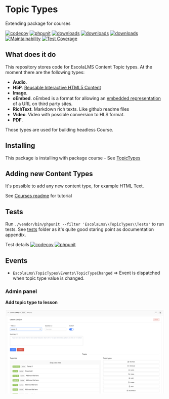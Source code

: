 # Topic Types
Extending package for courses

[![codecov](https://codecov.io/gh/EscolaLMS/topic-types/branch/main/graph/badge.svg?token=NRAN4R8AGZ)](https://codecov.io/gh/EscolaLMS/topic-types)
[![phpunit](https://github.com/EscolaLMS/topic-types/actions/workflows/test.yml/badge.svg)](https://github.com/EscolaLMS/topic-types/actions/workflows/test.yml)
[![downloads](https://img.shields.io/packagist/dt/escolalms/topic-types)](https://packagist.org/packages/escolalms/topic-types)
[![downloads](https://img.shields.io/packagist/v/escolalms/topic-types)](https://packagist.org/packages/escolalms/topic-types)
[![downloads](https://img.shields.io/packagist/l/escolalms/topic-types)](https://packagist.org/packages/escolalms/topic-types)
[![Maintainability](https://api.codeclimate.com/v1/badges/81e4d5f0e97c892bdda8/maintainability)](https://codeclimate.com/github/EscolaLMS/topic-types/maintainability)
[![Test Coverage](https://api.codeclimate.com/v1/badges/81e4d5f0e97c892bdda8/test_coverage)](https://codeclimate.com/github/EscolaLMS/topic-types/test_coverage)

## What does it do
This repository stores code for EscolaLMS Content Topic types. At the moment there are the following types:

- **Audio**.
- **H5P**. [Reusable Interactive HTML5 Content](https://h5p.org/)
- **Image**.
- **oEmbed**. oEmbed is a format for allowing an [embedded representation](https://oembed.com/) of a URL on third party sites.
- **RichText**. Markdown rich texts. Like github readme files
- **Video**. Video with possible conversion to HLS format.
- **PDF**.

Those types are used for building headless Course.

## Installing
This package is installing with package course - See [TopicTypes](https://github.com/EscolaLMS/topic-types)

## Adding new Content Types

It's possible to add any new content type, for example HTML Text.

See [Courses readme](https://github.com/EscolaLMS/Courses#adding-new-topiccontent-type) for tutorial


## Tests

Run `./vendor/bin/phpunit --filter 'EscolaLms\\TopicTypes\\Tests'` to run tests. See [tests](https://raw.githubusercontent.com/EscolaLMS/topic-types/main/tests) folder as it's quite good staring point as documentation appendix.


Test details [![codecov](https://codecov.io/gh/EscolaLMS/topic-types/branch/main/graph/badge.svg?token=NRAN4R8AGZ)](https://codecov.io/gh/EscolaLMS/topic-types) [![phpunit](https://github.com/EscolaLMS/topic-types/actions/workflows/test.yml/badge.svg)](https://github.com/EscolaLMS/topic-types/actions/workflows/test.yml)


## Events

- `EscolaLms\TopicTypes\Events\TopicTypeChanged` => Event is dispatched when topic type value is changed.

### Admin panel

**Add topic type to lesson**

![TopicType](https://raw.githubusercontent.com/EscolaLMS/topic-types/main/docs/topic_types.png "TopicType")
